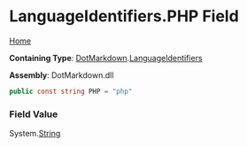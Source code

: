 <a name="_top"></a>

# LanguageIdentifiers\.PHP Field

[Home](../../../README.md#_top)

**Containing Type**: [DotMarkdown](../../README.md#_top)\.[LanguageIdentifiers](../README.md#_top)

**Assembly**: DotMarkdown\.dll

```csharp
public const string PHP = "php"
```

### Field Value

System\.[String](https://docs.microsoft.com/en-us/dotnet/api/system.string)
